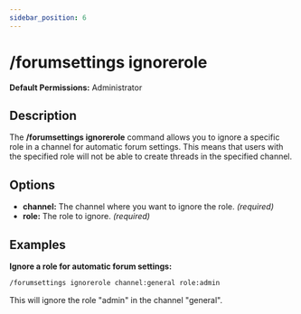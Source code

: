 ```yaml
---
sidebar_position: 6
---
```


# /forumsettings ignorerole
**Default Permissions:** Administrator
## Description
The **/forumsettings ignorerole** command allows you to ignore a specific role in a channel for automatic forum settings. This means that users with the specified role will not be able to create threads in the specified channel.
## Options
- **channel:** The channel where you want to ignore the role. *(required)*
- **role:** The role to ignore. *(required)*
## Examples
**Ignore a role for automatic forum settings:**
```bash
/forumsettings ignorerole channel:general role:admin
```
This will ignore the role "admin" in the channel "general".
